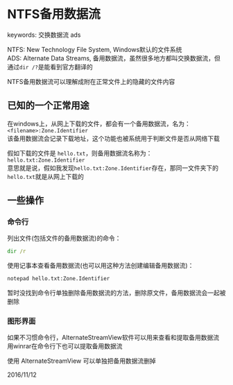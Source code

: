 # NTFS备用数据流

keywords: 交换数据流 ads  

NTFS: New Technology File System, Windows默认的文件系统  
ADS: Alternate Data Streams, 备用数据流，虽然很多地方都叫交换数据流，但通过`dir /?`是能看到官方翻译的  

NTFS备用数据流可以理解成附在正常文件上的隐藏的文件内容  


## 已知的一个正常用途
在windows上，从网上下载的文件，都会有一个备用数据流，名为：`<filename>:Zone.Identifier`  
该备用数据流会记录下载地址，这个功能也被系统用于判断文件是否从网络下载  

假如下载的文件是 `hello.txt`，则备用数据流名称为：`hello.txt:Zone.Identifier`  
意思就是说，假如我发现`hello.txt:Zone.Identifier`存在，那同一文件夹下的`hello.txt`就是从网上下载的  


## 一些操作
### 命令行
列出文件(包括文件的备用数据流)的命令：  
```cmd
dir /r
```
使用记事本查看备用数据流(也可以用这种方法创建编辑备用数据流)：  
```cmd
notepad hello.txt:Zone.Identifier
```
暂时没找到命令行单独删除备用数据流的方法，删除原文件，备用数据流会一起被删除  

### 图形界面
如果不习惯命令行，AlternateStreamView软件可以用来查看和提取备用数据流  
用winrar在命令行下也可以提取备用数据流  

使用 AlternateStreamView 可以单独把备用数据流删掉  


2016/11/12  
